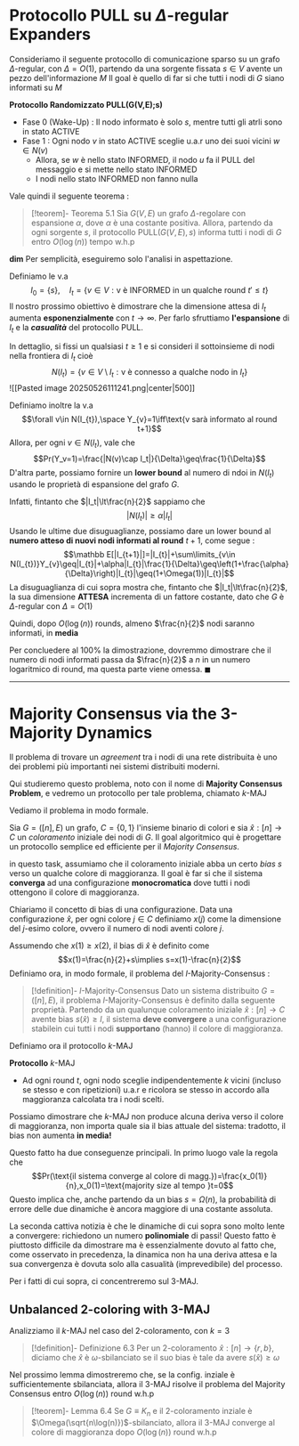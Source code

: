 # Protocollo PULL su $\Delta$-regular Expanders

Consideriamo il seguente protocollo di comunicazione sparso su un grafo $\Delta$-regular, con $\Delta=O(1)$, partendo da una sorgente fissata $s\in V$ avente un pezzo dell'informazione $M$
Il goal è quello di far si che tutti i nodi di $G$ siano informati su $M$

**Protocollo Randomizzato PULL(G(V,E);s)**

- Fase $0$ (Wake-Up) : Il nodo informato è solo $s$, mentre tutti gli atrli sono in stato ACTIVE
- Fase $1$ : Ogni nodo $v$ in stato ACTIVE sceglie u.a.r uno dei suoi vicini $w\in N(v)$
	- Allora, se $w$ è nello stato INFORMED, il nodo $u$ fa il PULL del messaggio e si mette nello stato INFORMED
	- I nodi nello stato INFORMED non fanno nulla

Vale quindi il seguente teorema : 

>[!teorem]- Teorema 5.1
>Sia $G(V,E)$ un grafo $\Delta$-regolare con espansione $\alpha$, dove $\alpha$ è una costante positiva. 
>Allora, partendo da ogni sorgente $s$, il protocollo PULL$(G(V,E),s)$ informa tutti i nodi di $G$ entro $O(\log(n))$ tempo w.h.p

**dim**
Per semplicità, eseguiremo solo l'analisi in aspettazione.

Definiamo le v.a $$I_0=\{s\},\quad I_{t}=\{v\in V:\text{v è INFORMED in un qualche round }t'\leq t\}$$
Il nostro prossimo obiettivo è dimostrare che la dimensione attesa di $I_t$ aumenta **esponenzialmente** con $t \to\infty$. 
Per farlo sfruttiamo **l'espansione** di $I_t$ e la ***casualità*** del protocollo PULL. 

In dettaglio, si fissi un qualsiasi $t \geq 1$ e si consideri il sottoinsieme di nodi nella frontiera di $I_t$
cioè $$N(I_{t})=\{v\in V\setminus I_{t}:\text{v è connesso a qualche nodo in }I_t\}$$
![[Pasted image 20250526111241.png|center|500]]

Definiamo inoltre la v.a $$\forall v\in N(I_{t}),\space Y_{v}=1\iff\text{v sarà informato al round t+1}$$
Allora, per ogni $v\in N(I_t)$, vale che $$Pr(Y_v=1)=\frac{|N(v)\cap I_t|}{\Delta}\geq\frac{1}{\Delta}$$
D'altra parte, possiamo fornire un **lower bound** al numero di ndoi in $N(I_t)$ usando le proprietà di espansione del grafo $G$.

Infatti, fintanto che $|I_t|\lt\frac{n}{2}$ sappiamo che $$|N(I_t)|\geq\alpha|I_t|$$
Usando le ultime due disuguaglianze, possiamo dare un lower bound al **numero atteso di nuovi nodi informati al round** $t+1$, come segue : $$\mathbb E[|I_{t+1}|]=|I_{t}|+\sum\limits_{v\in N(I_{t})}Y_{v}\geq|I_{t}|+\alpha|I_{t}|\frac{1}{\Delta}\geq\left(1+\frac{\alpha}{\Delta}\right)|I_{t}|\geq(1+\Omega(1))|I_{t}|$$La disuguaglianza di cui sopra mostra che, fintanto che $|I_t|\lt\frac{n}{2}$, la sua dimensione **ATTESA** incrementa di un fattore costante, dato che $G$ è $\Delta$-regular con $\Delta=O(1)$

Quindi, dopo $O(\log(n))$ rounds, almeno $\frac{n}{2}$ nodi saranno informati, in **media**

Per concluedere al $100\%$ la dimostrazione, dovremmo dimostrare che il numero di nodi informati passa da $\frac{n}{2}$ a $n$ in un numero logaritmico di round, ma questa parte viene omessa. $\blacksquare$

---
# Majority Consensus via the $3$-Majority Dynamics

Il problema di trovare un *agreement* tra i nodi di una rete distribuita è uno dei problemi più importanti nei sistemi distribuiti moderni.

Qui studieremo questo problema, noto con il nome di **Majority Consensus Problem**, e vedremo un protocollo per tale problema, chiamato $k$-MAJ

Vediamo il problema in modo formale.

Sia $G=([n],E)$ un grafo, $C=\{0,1\}$ l'insieme binario di colori e sia $\hat{x}:[n]\to C$ un *coloramento* iniziale dei nodi di $G$.
Il goal algoritmico qui è progettare un protocollo semplice ed efficiente per il *Majority Consensus*.

in questo task, assumiamo che il coloramento iniziale abba un certo *bias* $s$ verso un qualche colore di maggioranza. Il goal è far si che il sistema **converga** ad una configurazione **monocromatica** dove tutti i nodi ottengono il colore di maggioranza.

Chiariamo il concetto di bias di una configurazione.
Data una configurazione $\hat{x}$, per ogni colore $j\in C$ definiamo $x(j)$ come la dimensione del $j$-esimo colore, ovvero il numero di nodi aventi colore $j$.

Assumendo che $x(1)\geq x(2)$, il bias di $\hat{x}$ è definito come $$x(1)=\frac{n}{2}+s\implies s=x(1)-\frac{n}{2}$$
Definiamo ora, in modo formale, il problema del $l$-Majority-Consensus : 

>[!definition]- $l$-Majority-Consensus
>Dato un sistema distribuito $G=([n],E)$, il problema $l$-Majority-Consensus è definito dalla seguente proprietà.
>Partendo da un qualunque coloramento iniziale $\hat{x}:[n]\to C$ avente bias $s(\hat{x})\geq l$, il sistema **deve convergere** a una configurazione stabilein cui tutti i nodi **supportano** (hanno) il colore di maggioranza.

Definiamo ora il protocollo $k$-MAJ

**Protocollo** $k$-MAJ
- Ad ogni round $t$, ogni nodo sceglie indipendentemente $k$ vicini (incluso se stesso e con ripetizioni) u.a.r e ricolora se stesso in accordo alla maggioranza calcolata tra i nodi scelti.

Possiamo dimostrare che $k$-MAJ non produce alcuna deriva verso il colore di maggioranza, non importa quale sia il bias attuale del sistema: tradotto, il bias non aumenta **in media!** 

Questo fatto ha due conseguenze principali. 
In primo luogo vale la regola che
$$Pr(\text{il sistema converge al colore di magg.})=\frac{x_0(1)}{n},x_0(1)=\text{majority size al tempo }t=0$$
Questo implica che, anche partendo da un bias $s = \Omega(n)$, la probabilità di errore delle due dinamiche è ancora maggiore di una costante assoluta.

La seconda cattiva notizia è che le dinamiche di cui sopra sono molto lente a convergere: richiedono un numero **polinomiale** di passi! 
Questo fatto è piuttosto difficile da dimostrare ma è essenzialmente dovuto al fatto che, come osservato in precedenza, la dinamica non ha una deriva attesa e la sua convergenza è dovuta solo alla casualità (imprevedibile) del processo.

Per i fatti di cui sopra, ci concentreremo sul $3$-MAJ.

## Unbalanced $2$-coloring with $3$-MAJ

Analizziamo il $k$-MAJ nel caso del $2$-coloramento, con $k=3$

>[!definition]- Definizione 6.3
>Per un $2$-coloramento $\hat{x}:[n]\to\{r,b\}$, diciamo che $\hat{x}$ è $\omega$-sbilanciato se il suo bias è tale da avere $s(\hat{x})\geq\omega$

Nel prossimo lemma dimostreremo che, se la config. inziale è sufficientemente sbilanciata, allora il $3$-MAJ risolve il problema del Majority Consensus entro $O(\log(n))$ round w.h.p

>[!teorem]- Lemma 6.4
>Se $G\equiv K_n$ e il $2$-coloramento inziale è $\Omega(\sqrt{n\log(n)})$-sbilanciato, allora il $3$-MAJ converge al colore di maggioranza dopo $O(\log(n))$ round w.h.p


